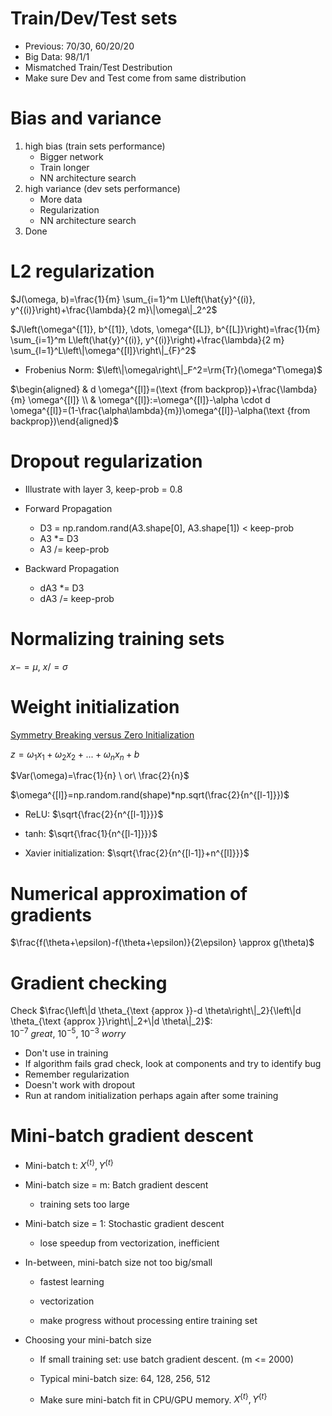 # Train/Dev/Test sets

- Previous: 70/30, 60/20/20
- Big Data: 98/1/1
- Mismatched Train/Test Destribution
- Make sure Dev and Test come from same distribution



# Bias and variance

1. high bias (train sets performance)
   - Bigger network
   - Train longer
   - NN architecture search
2. high variance (dev sets performance)
   - More data
   - Regularization
   - NN architecture search
3. Done



# L2 regularization

$J(\omega, b)=\frac{1}{m} \sum_{i=1}^m L\left(\hat{y}^{(i)}, y^{(i)}\right)+\frac{\lambda}{2 m}\|\omega\|_2^2$

$J\left(\omega^{[1]}, b^{[1]}, \dots, \omega^{[L]}, b^{[L]}\right)=\frac{1}{m} \sum_{i=1}^m L\left(\hat{y}^{(i)}, y^{(i)}\right)+\frac{\lambda}{2 m} \sum_{l=1}^L\left\|\omega^{[l]}\right\|_{F}^2$

- Frobenius Norm: $\left\|\omega\right\|_F^2=\rm{Tr}(\omega^T\omega)$

$\begin{aligned} & d \omega^{[l]}=(\text {from backprop})+\frac{\lambda}{m} \omega^{[l]} \\ & \omega^{[l]}:=\omega^{[l]}-\alpha \cdot d \omega^{[l]}=(1-\frac{\alpha\lambda}{m})\omega^{[l]}-\alpha(\text {from backprop})\end{aligned}$



# Dropout regularization

- Illustrate with layer 3, keep-prob = 0.8
- Forward Propagation
  - D3 = np.random.rand(A3.shape[0], A3.shape[1]) < keep-prob
  - A3 *= D3
  - A3 /= keep-prob

- Backward Propagation
  - dA3 *= D3
  - dA3 /= keep-prob




# Normalizing training sets

$x -= \mu,\  x /= \sigma$



# Weight initialization

[Symmetry Breaking versus Zero Initialization](https://community.deeplearning.ai/t/symmetry-breaking-versus-zero-initialization/16061)

$z=\omega_1 x_1+\omega_2 x_2+...+\omega_n x_n+b$

$Var(\omega)=\frac{1}{n} \ or\  \frac{2}{n}$

$\omega^{[l]}=np.random.rand(shape)*np.sqrt(\frac{2}{n^{[l-1]}})$

- ReLU: $\sqrt{\frac{2}{n^{[l-1]}}}$

- tanh: $\sqrt{\frac{1}{n^{[l-1]}}}$

- Xavier initialization:  $\sqrt{\frac{2}{n^{[l-1]}+n^{[l]}}}$



# Numerical approximation of gradients

$\frac{f(\theta+\epsilon)-f(\theta+\epsilon)}{2\epsilon} \approx g(\theta)$



# Gradient checking

Check $\frac{\left\|d \theta_{\text {approx }}-d \theta\right\|_2}{\left\|d \theta_{\text {approx }}\right\|_2+\|d \theta\|_2}$: $10^{-7}\ great,\ 10^{-5},\ 10^{-3}\ worry$

- Don't use in training
- If algorithm fails grad check, look at components and try to identify bug
- Remember regularization
- Doesn't work with dropout
- Run at random initialization perhaps again after some training



# Mini-batch gradient descent

- Mini-batch t: $X^{\{t\}}, Y^{\{t\}}$

- Mini-batch size = m: Batch gradient descent

  - training sets too large

- Mini-batch size = 1: Stochastic gradient descent

  - lose speedup from vectorization, inefficient

- In-between, mini-batch size not too big/small

  - fastest learning
  - vectorization

  - make progress without processing entire training set

- Choosing your mini-batch size

  - If small training set: use batch gradient descent. (m <= 2000)

  - Typical mini-batch size: 64, 128, 256, 512

  - Make sure mini-batch fit in CPU/GPU memory. $X^{\{t\}}, Y^{\{t\}}$
